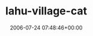 ---
title:		"lahu-village-cat"
mediatype:		"upload"
description:		"TBC"
date:		"2006-07-24 07:48:46+00:00"
album:		"nature"
filename:		"lahu-village-cat.md"
series:		""
cl_public_id:		"nature/lahu-village-cat"
cl_version:		1497005082
format:		"tiff"
bytes:		5039040
width:		1920
height:		1440
exposure_mode:		"Auto"
program:		"Program AE"
aperture:		"2.8"
focal_length:		"7.8 mm"
iso:		"200"
shutter_speed:		"1/104"
metering:		"Multi-segment"
flash:		"Off, Did not fire"
white_balance:		"Auto"
colour_temp:		"No colour temperature"
has_crop:		"No"
orientation:		"Horizontal (normal)"
camera_model:		"FinePix S602 ZOOM"
lens_info:		"No lens info"
artist:		"No artist info"
x_resolution:		"72"
y_resolution:		"72"
---